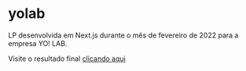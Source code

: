 # yolab

LP desenvolvida em Next.js durante o mês de fevereiro de 2022 para a empresa YO! LAB.

Visite o resultado final [clicando aqui](https://yolab-dev-gh.vercel.app/)
